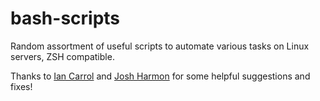# bash-scripts
Random assortment of useful scripts to automate various tasks on Linux servers, ZSH compatible.

Thanks to [Ian Carrol](https://github.com/iangcarroll) and [Josh Harmon](https://github.com/JoshHarmon) for some helpful suggestions and fixes!
